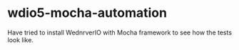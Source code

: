 # wdio5-mocha-automation

Have tried to install WednrverIO with Mocha framework to see how the tests look like.
